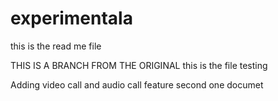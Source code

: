 # experimentala


this is the read me file 

THIS IS A BRANCH FROM THE ORIGINAL 
this is the file 
testing 

Adding video call and audio call feature 
second one 
documet 
